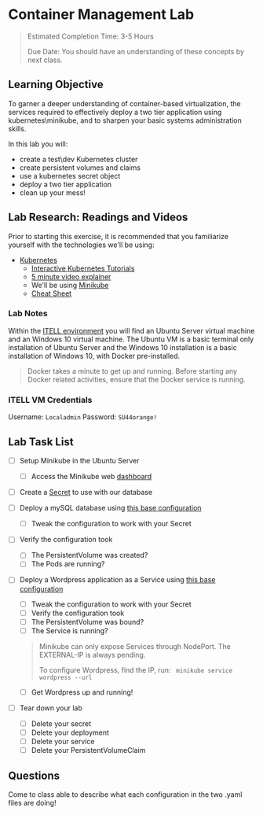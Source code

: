 # Container Management Lab <!-- omit in toc -->

> Estimated Completion Time: 3-5 Hours
>
> Due Date: You should have an understanding of these concepts by next class.

## Learning Objective <!-- omit in toc -->

To garner a deeper understanding of container-based virtualization, the services required to effectively deploy a two tier application using kubernetes\minikube, and to sharpen your basic systems administration skills.

In this lab you will:

- create a test\dev Kubernetes cluster
- create persistent volumes and claims
- use a kubernetes secret object
- deploy a two tier application
- clean up your mess!

## Lab Research: Readings and Videos

Prior to starting this exercise, it is recommended that you familiarize yourself with the technologies we'll be using:

- [Kubernetes](https://kubernetes.io/docs/concepts/overview/what-is-kubernetes/)
  - [Interactive Kubernetes Tutorials](https://kubernetes.io/docs/tutorials/kubernetes-basics/)
  - [5 minute video explainer](https://www.youtube.com/watch?v=PH-2FfFD2PU)
  - We'll be using [Minikube](https://kubernetes.io/docs/setup/minikube/)
  - [Cheat Sheet](https://www.cheatography.com/nighthawk/cheat-sheets/kubectl/)

### Lab Notes

Within the [ITELL environment](https://answers.syr.edu/x/ZwL-Aw) you will find an Ubuntu Server virtual machine and an Windows 10 virtual machine. The Ubuntu VM is a basic terminal only installation of Ubuntu Server and the Windows 10 installation is a basic installation of Windows 10, with Docker pre-installed.

>Docker takes a minute to get up and running. Before starting any Docker related activities, ensure that the Docker service is running.

### ITELL VM Credentials

Username: `Localadmin`  Password: `SU44orange!`

## Lab Task List

- [ ] Setup Minikube in the Ubuntu Server
  - [ ] Access the Minikube web [dashboard](https://kubernetes.io/docs/tasks/access-application-cluster/web-ui-dashboard/)
- [ ] Create a [Secret](https://kubernetes.io/docs/concepts/configuration/secret/) to use with our database
- [ ] Deploy a mySQL database using [this base configuration](https://github.com/dirtyredbeard/IST643/blob/master/KubernetesLabs/mysql-deployment.yaml)
  - [ ] Tweak the configuration to work with your Secret
- [ ] Verify the configuration took
  - [ ] The PersistentVolume was created?
  - [ ] The Pods are running?
- [ ] Deploy a Wordpress application as a Service using [this base configuration](https://github.com/dirtyredbeard/IST643/blob/master/KubernetesLabs/wordpress-deployment.yaml)
  - [ ] Tweak the configuration to work with your Secret
  - [ ] Verify the configuration took
  - [ ] The PersistentVolume was bound?
  - [ ] The Service is running?
  
  >  Minikube can only expose Services through NodePort. The EXTERNAL-IP is always pending.
  >
  > To configure Wordpress, find the IP, run: ` minikube service wordpress --url`
  
  - [ ] Get Wordpress up and running!
- [ ] Tear down your lab
  - [ ] Delete your secret
  - [ ] Delete your deployment
  - [ ] Delete your service
  - [ ] Delete your PersistentVolumeClaim

## Questions

Come to class able to describe what each configuration in the two .yaml files are doing!